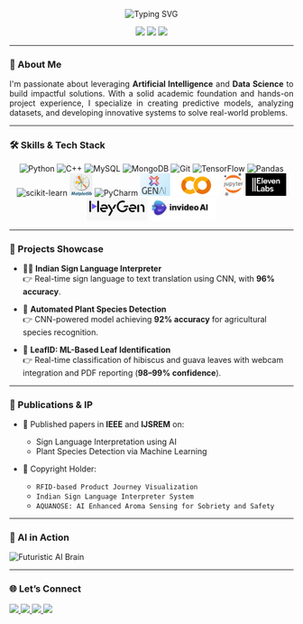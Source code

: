 <!-- Typing Animation Header -->
<p align="center">
  <img src="https://readme-typing-svg.herokuapp.com?font=Fira+Code&size=22&duration=3000&pause=1000&color=1D4ED8&center=true&vCenter=true&width=800&lines=Soham+Nilesh+Vaidya+-+ML+Developer+%26+Researcher;Crafting+the+future+with+Machine+Learning" alt="Typing SVG">
</p>

<p align="center">
  <img src="https://img.shields.io/badge/Machine%20Learning-Expert-brightgreen?style=for-the-badge&logo=scikit-learn&logoColor=white" />
  <img src="https://img.shields.io/badge/Data%20Science-Professional-blue?style=for-the-badge&logo=pandas&logoColor=white" />
  <img src="https://img.shields.io/badge/Generative%20AI-Creative-purple?style=for-the-badge&logo=openai&logoColor=white" />
</p>

---

### 🧠 About Me  
<p align="justify">
I'm passionate about leveraging <strong>Artificial Intelligence</strong> and <strong>Data Science</strong> to build impactful solutions. With a solid academic foundation and hands-on project experience, I specialize in creating predictive models, analyzing datasets, and developing innovative systems to solve real-world problems.
</p>

---

### 🛠️ Skills & Tech Stack

<div align="center">

  <!-- Programming Languages -->
  <img src="https://cdn.jsdelivr.net/gh/devicons/devicon/icons/python/python-original.svg" height="40" alt="Python"/>
  <img src="https://cdn.jsdelivr.net/gh/devicons/devicon/icons/cplusplus/cplusplus-original.svg" height="40" alt="C++"/>
  <img src="https://cdn.jsdelivr.net/gh/devicons/devicon/icons/mysql/mysql-original.svg" height="40" alt="MySQL"/>
  <img src="https://cdn.jsdelivr.net/gh/devicons/devicon/icons/mongodb/mongodb-original.svg" height="40" alt="MongoDB"/>
  <img src="https://cdn.jsdelivr.net/gh/devicons/devicon/icons/git/git-original.svg" height="40" alt="Git"/>

  <!-- ML & Data -->
  <img src="https://cdn.jsdelivr.net/gh/devicons/devicon/icons/tensorflow/tensorflow-original.svg" height="40" alt="TensorFlow"/>
  <img src="https://cdn.jsdelivr.net/gh/devicons/devicon/icons/pandas/pandas-original.svg" height="40" alt="Pandas"/>
  <img src="https://upload.wikimedia.org/wikipedia/commons/thumb/0/05/Scikit_learn_logo_small.svg/512px-Scikit_learn_logo_small.svg.png" height="40" alt="scikit-learn"/>
  <img src="matplotlogo.png" height="40" alt="Matplotlib"/>

  <!-- IDEs & Tools -->
  <img src="https://cdn.jsdelivr.net/gh/devicons/devicon/icons/pycharm/pycharm-original.svg" height="40" alt="PyCharm"/>

  <!-- Generative AI & Media Tools -->
  <img src="Genai_logo.png" height="40" alt="GenAI"/>
  <img src="co.png" height="40" alt="Copilot"/>
  <img src="j1.png" height="40" alt="Jasper AI"/>
  <img src="11 labs.png" height="40" alt="Eleven Labs"/>
  <img src="heyGen.png" height="40" alt="Heygen"/>
  <img src="invideo ai.png" height="40" alt="Invideo AI"/>

</div>

---

### 🚀 Projects Showcase  

- 🧏‍♂️ **Indian Sign Language Interpreter**  
  <span>&#x1F449;</span> Real-time sign language to text translation using CNN, with **96% accuracy**.

- 🌿 **Automated Plant Species Detection**  
  <span>&#x1F449;</span> CNN-powered model achieving **92% accuracy** for agricultural species recognition.

- 🍃 **LeafID: ML-Based Leaf Identification**  
  <span>&#x1F449;</span> Real-time classification of hibiscus and guava leaves with webcam integration and PDF reporting (**98–99% confidence**).

---

### 📝 Publications & IP  

- 📘 Published papers in **IEEE** and **IJSREM** on:
  - Sign Language Interpretation using AI
  - Plant Species Detection via Machine Learning

- 🧾 Copyright Holder:
  - `RFID-based Product Journey Visualization`
  - `Indian Sign Language Interpreter System`
  - `AQUANOSE: AI Enhanced Aroma Sensing for Sobriety and Safety`

---


### 🧠 AI in Action

<img src="https://i.gifer.com/7VE.gif" width="280" alt="Futuristic AI Brain"/>









---

### 🌐 Let’s Connect  

<p align="left">
  <a href="mailto:sohamvaidya333@gmail.com">
    <img src="https://img.shields.io/static/v1?message=Gmail&logo=gmail&label=&color=D14836&logoColor=white&labelColor=&style=for-the-badge" height="35" />
  </a>
  <a href="https://www.linkedin.com/in/soham-vaidya-b31b21224/">
    <img src="https://img.shields.io/static/v1?message=LinkedIn&logo=linkedin&label=&color=0077B5&logoColor=white&labelColor=&style=for-the-badge" height="35" />
  </a>
  <a href="https://github.com/SohamVaidya12">
    <img src="https://img.shields.io/static/v1?message=GitHub&logo=github&label=&color=181717&logoColor=white&labelColor=&style=for-the-badge" height="35" />
  </a>
  <a href="https://www.kaggle.com/sohamvaidya1627">
    <img src="https://img.shields.io/static/v1?message=Kaggle&logo=kaggle&label=&color=20BEFF&logoColor=white&labelColor=&style=for-the-badge" height="35" />
  </a>
</p>



